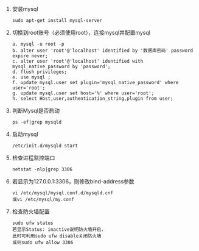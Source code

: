1. 安装mysql
    ```text
    sudo apt-get install mysql-server
    ```
2. 切换到root账号（必须使用root），连接mysql并配置mysql
    ```text
    a. mysql -u root -p
    b. alter user 'root'@'localhost' identified by '数据库密码' password expire never;
    c. alter user 'root'@'localhost' identified with mysql_native_password by 'password';
    d. flush privileges;
    e. use mysql ;
    f. update mysql.user set plugin='mysql_native_password' where user='root';
    g. update mysql.user set host='%' where user='root';
    h. select Host,user,authentication_string,plugin from user;
    ```
3. 判断Mysql是否启动
    ```text
    ps -ef|grep mysqld
    ```
4. 启动mysql
   ```text
   /etc/init.d/mysqld start
   ```
5. 检查进程监控端口
    ```text
    netstat -nlp|grep 3306
    ```
6. 若显示为127.0.0.1:3306，则修改bind-address参数
    ```text
    vi /etc/mysql/mysql.conf.d/mysqld.cnf
    或vi /etc/mysql/my.conf
    ```
7. 检查防火墙配置
    ```text
    sudo ufw status
    若显示Status: inactive说明防火墙开启，
    此时可利用sudo ufw disable关闭防火墙
    或则sudo ufw allow 3306
    ```
